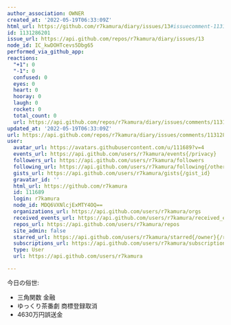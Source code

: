 ```yaml
---
author_association: OWNER
created_at: '2022-05-19T06:33:09Z'
html_url: https://github.com/r7kamura/diary/issues/13#issuecomment-1131286201
id: 1131286201
issue_url: https://api.github.com/repos/r7kamura/diary/issues/13
node_id: IC_kwDOHTcevs5Dbg65
performed_via_github_app: 
reactions:
  "+1": 0
  "-1": 0
  confused: 0
  eyes: 0
  heart: 0
  hooray: 0
  laugh: 0
  rocket: 0
  total_count: 0
  url: https://api.github.com/repos/r7kamura/diary/issues/comments/1131286201/reactions
updated_at: '2022-05-19T06:33:09Z'
url: https://api.github.com/repos/r7kamura/diary/issues/comments/1131286201
user:
  avatar_url: https://avatars.githubusercontent.com/u/111689?v=4
  events_url: https://api.github.com/users/r7kamura/events{/privacy}
  followers_url: https://api.github.com/users/r7kamura/followers
  following_url: https://api.github.com/users/r7kamura/following{/other_user}
  gists_url: https://api.github.com/users/r7kamura/gists{/gist_id}
  gravatar_id: ''
  html_url: https://github.com/r7kamura
  id: 111689
  login: r7kamura
  node_id: MDQ6VXNlcjExMTY4OQ==
  organizations_url: https://api.github.com/users/r7kamura/orgs
  received_events_url: https://api.github.com/users/r7kamura/received_events
  repos_url: https://api.github.com/users/r7kamura/repos
  site_admin: false
  starred_url: https://api.github.com/users/r7kamura/starred{/owner}{/repo}
  subscriptions_url: https://api.github.com/users/r7kamura/subscriptions
  type: User
  url: https://api.github.com/users/r7kamura

---
```

今日の俗世:

- 三角関数 金融
- ゆっくり茶番劇 商標登録取消
- 4630万円誤送金